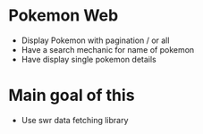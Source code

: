# Pokemon Web

- Display Pokemon with pagination / or all
- Have a search mechanic for name of pokemon
- Have display single pokemon details

# Main goal of this

- Use swr data fetching library
